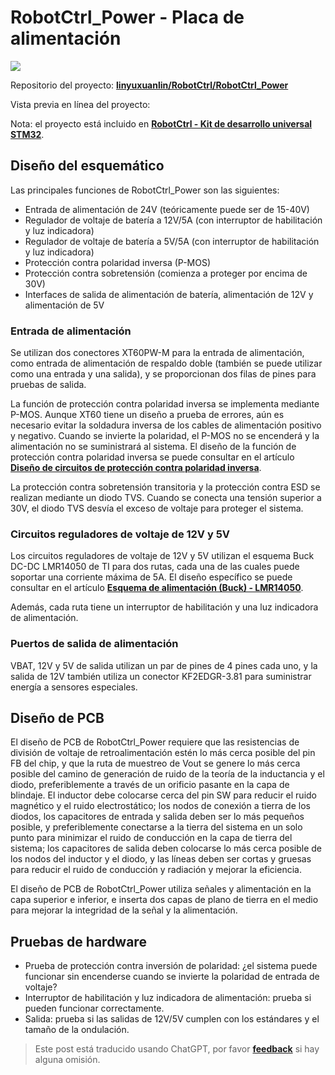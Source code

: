 # RobotCtrl_Power - Placa de alimentación

![](https://wiki-media-1253965369.cos.ap-guangzhou.myqcloud.com/img/20220527113517.png)

Repositorio del proyecto: [**linyuxuanlin/RobotCtrl/RobotCtrl_Power**](https://github.com/linyuxuanlin/RobotCtrl/tree/main/RobotCtrl_MultiBoard_Project/RobotCtrl_Power)

Vista previa en línea del proyecto:

<div class="altium-iframe-viewer">
  <div
    class="altium-ecad-viewer"
    data-project-src="https://github.com/linyuxuanlin/RobotCtrl/raw/main/RobotCtrl_MultiBoard_Project/RobotCtrl_Power_V0.3B.zip"
  ></div>
</div>

Nota: el proyecto está incluido en [**RobotCtrl - Kit de desarrollo universal STM32**](https://wiki-power.com/es/RobotCtrl-STM32%E9%80%9A%E7%94%A8%E5%BC%80%E5%8F%91%E5%A5%97%E4%BB%B6).

## Diseño del esquemático

Las principales funciones de RobotCtrl_Power son las siguientes:

- Entrada de alimentación de 24V (teóricamente puede ser de 15-40V)
- Regulador de voltaje de batería a 12V/5A (con interruptor de habilitación y luz indicadora)
- Regulador de voltaje de batería a 5V/5A (con interruptor de habilitación y luz indicadora)
- Protección contra polaridad inversa (P-MOS)
- Protección contra sobretensión (comienza a proteger por encima de 30V)
- Interfaces de salida de alimentación de batería, alimentación de 12V y alimentación de 5V

### Entrada de alimentación

Se utilizan dos conectores XT60PW-M para la entrada de alimentación, como entrada de alimentación de respaldo doble (también se puede utilizar como una entrada y una salida), y se proporcionan dos filas de pines para pruebas de salida.

La función de protección contra polaridad inversa se implementa mediante P-MOS. Aunque XT60 tiene un diseño a prueba de errores, aún es necesario evitar la soldadura inversa de los cables de alimentación positivo y negativo. Cuando se invierte la polaridad, el P-MOS no se encenderá y la alimentación no se suministrará al sistema. El diseño de la función de protección contra polaridad inversa se puede consultar en el artículo [**Diseño de circuitos de protección contra polaridad inversa**](https://wiki-power.com/es/%E9%98%B2%E5%8F%8D%E6%8E%A5%E7%94%B5%E8%B7%AF%E7%9A%84%E8%AE%BE%E8%AE%A1).

La protección contra sobretensión transitoria y la protección contra ESD se realizan mediante un diodo TVS. Cuando se conecta una tensión superior a 30V, el diodo TVS desvía el exceso de voltaje para proteger el sistema.

### Circuitos reguladores de voltaje de 12V y 5V

Los circuitos reguladores de voltaje de 12V y 5V utilizan el esquema Buck DC-DC LMR14050 de TI para dos rutas, cada una de las cuales puede soportar una corriente máxima de 5A. El diseño específico se puede consultar en el artículo [**Esquema de alimentación (Buck) - LMR14050**](https://wiki-power.com/es/%E7%94%B5%E6%BA%90%E6%96%B9%E6%A1%88%EF%BC%88Buck%EF%BC%89-LMR14050).

Además, cada ruta tiene un interruptor de habilitación y una luz indicadora de alimentación.

### Puertos de salida de alimentación

VBAT, 12V y 5V de salida utilizan un par de pines de 4 pines cada uno, y la salida de 12V también utiliza un conector KF2EDGR-3.81 para suministrar energía a sensores especiales.

## Diseño de PCB

El diseño de PCB de RobotCtrl_Power requiere que las resistencias de división de voltaje de retroalimentación estén lo más cerca posible del pin FB del chip, y que la ruta de muestreo de Vout se genere lo más cerca posible del camino de generación de ruido de la teoría de la inductancia y el diodo, preferiblemente a través de un orificio pasante en la capa de blindaje. El inductor debe colocarse cerca del pin SW para reducir el ruido magnético y el ruido electrostático; los nodos de conexión a tierra de los diodos, los capacitores de entrada y salida deben ser lo más pequeños posible, y preferiblemente conectarse a la tierra del sistema en un solo punto para minimizar el ruido de conducción en la capa de tierra del sistema; los capacitores de salida deben colocarse lo más cerca posible de los nodos del inductor y el diodo, y las líneas deben ser cortas y gruesas para reducir el ruido de conducción y radiación y mejorar la eficiencia.

El diseño de PCB de RobotCtrl_Power utiliza señales y alimentación en la capa superior e inferior, e inserta dos capas de plano de tierra en el medio para mejorar la integridad de la señal y la alimentación.

## Pruebas de hardware

- Prueba de protección contra inversión de polaridad: ¿el sistema puede funcionar sin encenderse cuando se invierte la polaridad de entrada de voltaje?
- Interruptor de habilitación y luz indicadora de alimentación: prueba si pueden funcionar correctamente.
- Salida: prueba si las salidas de 12V/5V cumplen con los estándares y el tamaño de la ondulación.

> Este post está traducido usando ChatGPT, por favor [**feedback**](https://github.com/linyuxuanlin/Wiki_MkDocs/issues/new) si hay alguna omisión.
